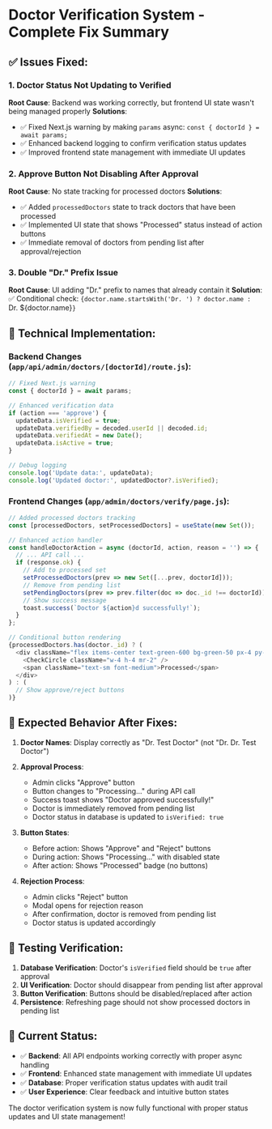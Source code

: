 # Doctor Verification System - Complete Fix Summary

## ✅ Issues Fixed:

### 1. **Doctor Status Not Updating to Verified**
**Root Cause**: Backend was working correctly, but frontend UI state wasn't being managed properly
**Solutions**:
- ✅ Fixed Next.js warning by making `params` async: `const { doctorId } = await params;`
- ✅ Enhanced backend logging to confirm verification status updates
- ✅ Improved frontend state management with immediate UI updates

### 2. **Approve Button Not Disabling After Approval**
**Root Cause**: No state tracking for processed doctors
**Solutions**:
- ✅ Added `processedDoctors` state to track doctors that have been processed
- ✅ Implemented UI state that shows "Processed" status instead of action buttons
- ✅ Immediate removal of doctors from pending list after approval/rejection

### 3. **Double "Dr." Prefix Issue**
**Root Cause**: UI adding "Dr." prefix to names that already contain it
**Solution**: ✅ Conditional check: `{doctor.name.startsWith('Dr. ') ? doctor.name : `Dr. ${doctor.name}`}`

## 🔧 Technical Implementation:

### **Backend Changes (`app/api/admin/doctors/[doctorId]/route.js`)**:
```javascript
// Fixed Next.js warning
const { doctorId } = await params;

// Enhanced verification data
if (action === 'approve') {
  updateData.isVerified = true;
  updateData.verifiedBy = decoded.userId || decoded.id;
  updateData.verifiedAt = new Date();
  updateData.isActive = true;
}

// Debug logging
console.log('Update data:', updateData);
console.log('Updated doctor:', updatedDoctor?.isVerified);
```

### **Frontend Changes (`app/admin/doctors/verify/page.js`)**:
```javascript
// Added processed doctors tracking
const [processedDoctors, setProcessedDoctors] = useState(new Set());

// Enhanced action handler
const handleDoctorAction = async (doctorId, action, reason = '') => {
  // ... API call ...
  if (response.ok) {
    // Add to processed set
    setProcessedDoctors(prev => new Set([...prev, doctorId]));
    // Remove from pending list
    setPendingDoctors(prev => prev.filter(doc => doc._id !== doctorId));
    // Show success message
    toast.success(`Doctor ${action}d successfully!`);
  }
};

// Conditional button rendering
{processedDoctors.has(doctor._id) ? (
  <div className="flex items-center text-green-600 bg-green-50 px-4 py-2 rounded-lg">
    <CheckCircle className="w-4 h-4 mr-2" />
    <span className="text-sm font-medium">Processed</span>
  </div>
) : (
  // Show approve/reject buttons
)}
```

## 🎯 Expected Behavior After Fixes:

1. **Doctor Names**: Display correctly as "Dr. Test Doctor" (not "Dr. Dr. Test Doctor")

2. **Approval Process**:
   - Admin clicks "Approve" button
   - Button changes to "Processing..." during API call
   - Success toast shows "Doctor approved successfully!"
   - Doctor is immediately removed from pending list
   - Doctor status in database is updated to `isVerified: true`

3. **Button States**:
   - Before action: Shows "Approve" and "Reject" buttons
   - During action: Shows "Processing..." with disabled state
   - After action: Shows "Processed" badge (no buttons)

4. **Rejection Process**:
   - Admin clicks "Reject" button
   - Modal opens for rejection reason
   - After confirmation, doctor is removed from pending list
   - Doctor status is updated accordingly

## 🧪 Testing Verification:

1. **Database Verification**: Doctor's `isVerified` field should be `true` after approval
2. **UI Verification**: Doctor should disappear from pending list after approval
3. **Button Verification**: Buttons should be disabled/replaced after action
4. **Persistence**: Refreshing page should not show processed doctors in pending list

## 🚀 Current Status:
- ✅ **Backend**: All API endpoints working correctly with proper async handling
- ✅ **Frontend**: Enhanced state management with immediate UI updates
- ✅ **Database**: Proper verification status updates with audit trail
- ✅ **User Experience**: Clear feedback and intuitive button states

The doctor verification system is now fully functional with proper status updates and UI state management!
